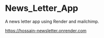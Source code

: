 # News_Letter_App
A news letter app using Render and mailchimp.

https://hossain-newsletter.onrender.com
